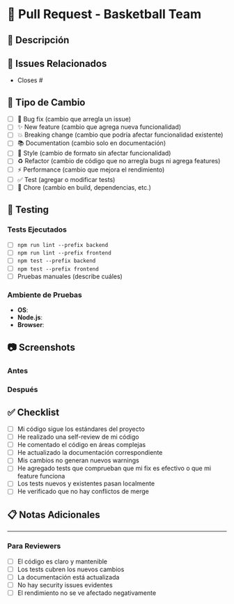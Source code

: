 # 🏀 Pull Request - Basketball Team

## 📝 Descripción

<!-- Describe brevemente qué cambios incluye este PR -->

## 🔗 Issues Relacionados

<!-- Enlaza los issues que resuelve este PR -->
- Closes #<!-- número del issue -->

## 🧪 Tipo de Cambio

<!-- Marca con una X el tipo de cambio que aplica -->

- [ ] 🐛 Bug fix (cambio que arregla un issue)
- [ ] ✨ New feature (cambio que agrega nueva funcionalidad)
- [ ] 💥 Breaking change (cambio que podría afectar funcionalidad existente)
- [ ] 📚 Documentation (cambio solo en documentación)
- [ ] 🎨 Style (cambio de formato sin afectar funcionalidad)
- [ ] ♻️ Refactor (cambio de código que no arregla bugs ni agrega features)
- [ ] ⚡ Performance (cambio que mejora el rendimiento)
- [ ] ✅ Test (agregar o modificar tests)
- [ ] 🔧 Chore (cambio en build, dependencias, etc.)

## 🧪 Testing

<!-- Describe las pruebas realizadas -->

### Tests Ejecutados

- [ ] `npm run lint --prefix backend`
- [ ] `npm run lint --prefix frontend`
- [ ] `npm test --prefix backend`
- [ ] `npm test --prefix frontend`
- [ ] Pruebas manuales (describe cuáles)

### Ambiente de Pruebas

- **OS**: <!-- ej. Ubuntu 22.04, Windows 11, macOS 13 -->
- **Node.js**: <!-- ej. v18.17.0 -->
- **Browser**: <!-- ej. Chrome 118, Firefox 119 (si aplica) -->

## 📷 Screenshots

<!-- Si hay cambios de UI, incluye screenshots -->

### Antes
<!-- Screenshot del estado anterior -->

### Después
<!-- Screenshot del nuevo estado -->

## ✅ Checklist

<!-- Marca con X las tareas completadas -->

- [ ] Mi código sigue los estándares del proyecto
- [ ] He realizado una self-review de mi código
- [ ] He comentado el código en áreas complejas
- [ ] He actualizado la documentación correspondiente
- [ ] Mis cambios no generan nuevos warnings
- [ ] He agregado tests que comprueban que mi fix es efectivo o que mi feature funciona
- [ ] Los tests nuevos y existentes pasan localmente
- [ ] He verificado que no hay conflictos de merge

## 📋 Notas Adicionales

<!-- Cualquier información adicional relevante para los reviewers -->

---

### Para Reviewers

- [ ] El código es claro y mantenible
- [ ] Los tests cubren los nuevos cambios
- [ ] La documentación está actualizada
- [ ] No hay security issues evidentes
- [ ] El rendimiento no se ve afectado negativamente